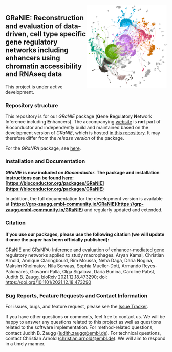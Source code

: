 <img src="man/figures/logo.png" align="right" width="250"/>

## GRaNIE: Reconstruction and evaluation of data-driven, cell type specific gene regulatory networks including enhancers using chromatin accessibility and RNAseq data

This project is under active development. 


### Repository structure

This repository is for our *GRaNIE* package (**G**ene **R**egul**a**tory **N**etwork **I**nference including **E**nhancers). The accompanying [website](https://grp-zaugg.embl-community.io/GRaNIE) is **not** part of Bioconductor and independently build and maintained based on the development version of *GRaNIE*, which is hosted [in this repository](https://git.embl.de/grp-zaugg/GRaNIE). It may therefore differ from the *release version* of the package.

For the *GRaNPA* package, see [here](https://grp-zaugg.embl-community.io/GRaNPA).

### Installation and Documentation

***GRaNIE* is now included on *Bioconductor*. The package and installation instructions can be found here: [https://bioconductor.org/packages/GRaNIE](https://bioconductor.org/packages/GRaNIE)**


In addition, the full documentation for the development version is available at **[https://grp-zaugg.embl-community.io/GRaNIE](https://grp-zaugg.embl-community.io/GRaNIE)** and regularly updated and extended.


### Citation
**If you use our packages, please use the following citation (we will update it once the paper has been officially published):**

GRaNIE and GRaNPA: Inference and evaluation of enhancer-mediated gene regulatory networks applied to study macrophages. Aryan Kamal, Christian Arnold, Annique Claringbould, Rim Moussa, Neha Daga, Daria Nogina, Maksim Kholmatov, Nila Servaas, Sophia Mueller-Dott, Armando Reyes-Palomares, Giovanni Palla, Olga Sigalova, Daria Bunina, Caroline Pabst, Judith B. Zaugg. bioRxiv 2021.12.18.473290; doi: https://doi.org/10.1101/2021.12.18.473290

### Bug Reports, Feature Requests and Contact Information

For issues, bugs, and feature request, please see the [Issue Tracker](https://git.embl.de/grp-zaugg/GRaNIE/issues). 

If you have other questions or comments, feel free to contact us. We will be happy to answer any questions related to this project as well as questions related to the software implementation. For method-related questions, contact Judith B. Zaugg (judith.zaugg@embl.de). For technical questions, contact Christian Arnold (christian.arnold@embl.de). We will aim to respond in a timely manner.

 


